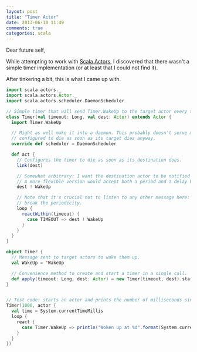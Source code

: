 ```yaml
---
layout: post
title: "Timer Actor"
date: 2013-06-10 11:49
comments: true
categories: scala
---
```

Dear future self,

While attempting to work with [Scala Actors](http://www.scala-lang.org/api/current/index.html#scala.actors.Actor), I
discovered that there wasn't a simple timer implementation (or at least that I could not find it).

After tinkering a bit, this is what I came up with.
<!-- more -->

```scala
import scala.actors._
import scala.actors.Actor._
import scala.actors.scheduler.DaemonScheduler

// Simple timer that will send Timer.WakeUp to the target actor every timeout milliseconds.
class Timer(val timeout: Long, val dest: Actor) extends Actor {
  import Timer.WakeUp

  // Might as well make it into a daemon. This probably doesn't serve much of a purpose: this implementation is
  // configured to die as soon as its target dies anyway.
  override def scheduler = DaemonScheduler

  def act {
    // Configures the timer to die as soon as its destination does.
    link(dest)

    // Somewhat arbitrary: I want the destination actor to be notified as soon as the timer is scheduled.
    // A more flexible version would accept both a period and a delay before starting.
    dest ! WakeUp

    // Note that it's crucial not to listen to any other message here: each handled message will reset the timer and
    // break the periodicity.
    loop {
      reactWithin(timeout) {
        case TIMEOUT => dest ! WakeUp
      }
    }
  }
}

object Timer {
  // Message sent to target actors to wake them up.
  val WakeUp = 'WakeUp

  // Convenience method to create and start a timer in a single call.
  def apply(timeout: Long, dest: Actor) = new Timer(timeout, dest).start
}


// Test code: starts an actor and prints the number of milliseconds since it's been started every time it's woken up.
Timer(1000, actor {
  val time = System.currentTimeMillis
  loop {
    react {
      case Timer.WakeUp => println("Woken up at %d".format(System.currentTimeMillis - time))
    }
  }
})
```
